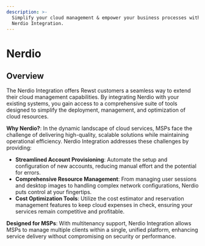 ```yaml
---
description: >-
  Simplify your cloud management & empower your business processes with Rewst's
  Nerdio Integration.
---
```


# Nerdio

## Overview

The Nerdio Integration offers Rewst customers a seamless way to extend their cloud management capabilities. By integrating Nerdio with your existing systems, you gain access to a comprehensive suite of tools designed to simplify the deployment, management, and optimization of cloud resources.

**Why Nerdio?**: In the dynamic landscape of cloud services, MSPs face the challenge of delivering high-quality, scalable solutions while maintaining operational efficiency. Nerdio Integration addresses these challenges by providing:

* **Streamlined Account Provisioning**: Automate the setup and configuration of new accounts, reducing manual effort and the potential for errors.
* **Comprehensive Resource Management**: From managing user sessions and desktop images to handling complex network configurations, Nerdio puts control at your fingertips.
* **Cost Optimization Tools**: Utilize the cost estimator and reservation management features to keep cloud expenses in check, ensuring your services remain competitive and profitable.

**Designed for MSPs**: With multitenancy support, Nerdio Integration allows MSPs to manage multiple clients within a single, unified platform, enhancing service delivery without compromising on security or performance.



